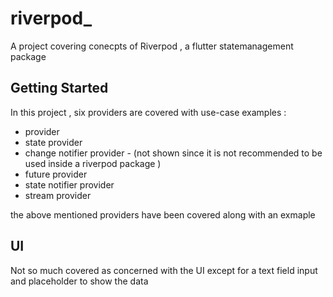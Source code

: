 # riverpod_

A project covering conecpts of Riverpod , a flutter statemanagement package

## Getting Started
In this project , six providers are covered with use-case examples :

* provider
* state provider
* change notifier provider - (not shown since it is not recommended to be used inside a riverpod package )
* future provider
* state notifier provider
* stream provider

the above mentioned providers have been covered along with an exmaple 

## UI
Not so much covered as concerned with the UI except for a text field input and placeholder to show the data 



